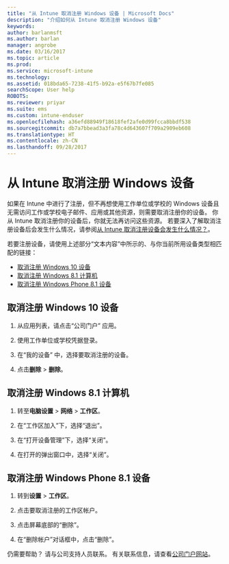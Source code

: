 ```yaml
---
title: "从 Intune 取消注册 Windows 设备 | Microsoft Docs"
description: "介绍如何从 Intune 取消注册 Windows 设备"
keywords: 
author: barlanmsft
ms.author: barlan
manager: angrobe
ms.date: 03/16/2017
ms.topic: article
ms.prod: 
ms.service: microsoft-intune
ms.technology: 
ms.assetid: 018bda65-7238-41f5-b92a-e5f67b7fe085
searchScope: User help
ROBOTS: 
ms.reviewer: priyar
ms.suite: ems
ms.custom: intune-enduser
ms.openlocfilehash: a36efd88949f18618fef2afe0d99fcca8bbdf538
ms.sourcegitcommit: db7a7bbead3a3fa78c4d643607f709a2909eb608
ms.translationtype: HT
ms.contentlocale: zh-CN
ms.lasthandoff: 09/28/2017
---
```

# <a name="unenroll-your-windows-device-from-intune"></a>从 Intune 取消注册 Windows 设备

如果在 Intune 中进行了注册，但不再想使用工作单位或学校的 Windows 设备且无需访问工作或学校电子邮件、应用或其他资源，则需要取消注册你的设备。 你从 Intune 取消注册你的设备后，你就无法再访问这些资源。 若要深入了解取消注册设备后会发生什么情况，请参阅[从 Intune 取消注册设备会发生什么情况？](what-happens-if-you-unenroll-your-device-from-intune-windows.md)。

若要注册设备，请使用上述部分“文本内容”中所示的、与你当前所用设备类型相匹配的链接：

-   [取消注册 Windows 10 设备](#unenroll-your-windows-10-device)
-   [取消注册 Windows 8.1 计算机](#unenroll-your-windows-81-computer)
-   [取消注册 Windows Phone 8.1 设备](#unenroll-your-windows-phone-81-device)

## <a name="unenroll-your-windows-10-device"></a>取消注册 Windows 10 设备

1.  从应用列表，请点击“公司门户”  应用。

2.  使用工作单位或学校凭据登录。

3.  在“我的设备” 中，选择要取消注册的设备。

4.  点击**删除** &gt; **删除**。

## <a name="unenroll-your-windows-81-computer"></a>取消注册 Windows 8.1 计算机

1.  转至**电脑设置** &gt; **网络** &gt; **工作区**。

2.  在“工作区加入”下，选择“退出”。

3.  在“打开设备管理”下，选择“关闭”。

4.  在打开的弹出窗口中，选择“关闭”。

## <a name="unenroll-your-windows-phone-81-device"></a>取消注册 Windows Phone 8.1 设备

1.  转到**设置** &gt; **工作区**。

2.  点击要取消注册的工作区帐户。

3.  点击屏幕底部的“删除”。

4.  在“删除帐户”对话框中，点击“删除”。

仍需要帮助？ 请与公司支持人员联系。 有关联系信息，请查看[公司门户网站](https://portal.manage.microsoft.com)。
